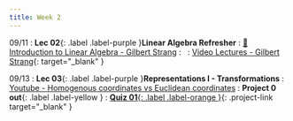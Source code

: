 ```yaml
---
title: Week 2
---
```


09/11
: **Lec 02**{: .label .label-purple }**Linear Algebra Refresher**
    : [📖 Introduction to Linear Algebra - Gilbert Strang](https://math.mit.edu/~gs/linearalgebra/ila6/indexila6.html)
: &nbsp;
    : [Video Lectures - Gilbert Strang](https://ocw.mit.edu/courses/18-06-linear-algebra-spring-2010/video_galleries/video-lectures/){: target="_blank" }

09/13
: **Lec 03**{: .label .label-purple }**Representations I - Transformations**
    : [Youtube - Homogenous coordinates vs Euclidean coordinates](https://youtu.be/PvEl63t-opM)
: **Project 0 out**{: .label .label-yellow }
: [**Quiz 01**{: .label .label-orange }](https://www.gradescope.com/courses/611231){: .project-link target="_blank" }

<!-- 
09/11
: **Lec 02**{: .label .label-purple }[Linear Algebra Refresher](/CSCI5551-Fall23-S2/assets/slides/lec02_linear_algebra_refresher.pdf){: target="_blank" }
    : [📖 Introduction to Linear Algebra - Gilbert Strang](https://math.mit.edu/~gs/linearalgebra/ila6/indexila6.html)
: &nbsp;
    : [Video Lectures - Gilbert Strang](https://ocw.mit.edu/courses/18-06-linear-algebra-spring-2010/video_galleries/video-lectures/){: target="_blank" }

09/13
: **Lec 03**{: .label .label-purple }[Representations I - Transformations](/CSCI5551-Fall23-S2/assets/slides/lec03_representations_1_transformations.pdf){: target="_blank" }
    : [Youtube - Homogenous coordinates vs Euclidean coordinates](https://youtu.be/PvEl63t-opM)
: **Project 0 out**{: .label .label-yellow }
: [**Quiz 01**{: .label .label-orange }](https://www.gradescope.com/courses/611231){: .project-link target="_blank" } -->